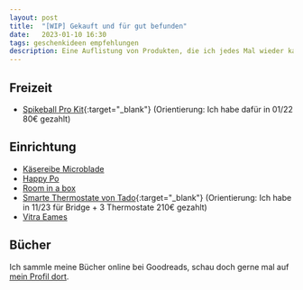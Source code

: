 ```yaml
---
layout: post
title:  "[WIP] Gekauft und für gut befunden"
date:   2023-01-10 16:30
tags: geschenkideen empfehlungen
description: Eine Auflistung von Produkten, die ich jedes Mal wieder kaufen würde
---
```


## Freizeit

- [Spikeball Pro Kit](https://amzn.to/3SdWaEM){:target="_blank"} (Orientierung: Ich habe dafür in 01/22 80€ gezahlt)

## Einrichtung

- [Käsereibe Microblade](https://www.amazon.de/Microplane-Reibe-Professional-grob-Edelstahl/dp/B00009WE3Y)
- [Happy Po](https://www.amazon.de/HappyPo-Tragbar-Bidet-300-Toilettenpapier/dp/B07GBSQKL5)
- [Room in a box](https://roominabox.de/collections/bett/products/das-pappbett-2-0?variant=3621175300)
- [Smarte Thermostate von Tado](https://amzn.to/3NXJXBF){:target="_blank"} (Orientierung: Ich habe in 11/23 für Bridge + 3 Thermostate 210€ gezahlt)
- [Vitra Eames](https://www.vitra.com/de-de/product/eames-plastic-chair-re?srsltid=AfmBOoqWv4t_ixBKmNLatKecrnl_v70UT-cJZD-SnQ_cwzcH_o0rPNpZ)


## Bücher

Ich sammle meine Bücher online bei Goodreads, schau doch gerne mal auf [mein Profil dort](https://www.goodreads.com/user/show/149084758-leo).


<!--Links mit Asterisk (*) sind sogenannte Affiliate-Links. Wenn Du darüber ein Produkt kaufst, kannst Du mich und diese Seite unterstützen, ohne dass es Dich selbst etwas kostet! Ich empfehle natürlich nichts, was ich nicht selbst begeistert nutze.-->